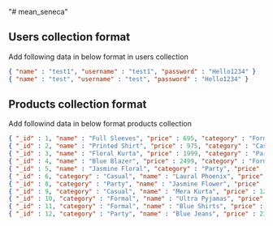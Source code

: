 "# mean_seneca" 

## Users collection format
Add following data in below format in users collection
```json
{ "name" : "test1", "username" : "test1", "password" : "Hello1234" }
{ "name" : "test", "username" : "test", "password" : "Hello1234" }
```
## Products collection format
Add followind data in below format products collection
```json
{ "_id" : 1, "name" : "Full Sleeves", "price" : 695, "category" : "Formal" }
{ "_id" : 2, "name" : "Printed Shirt", "price" : 975, "category" : "Casual" }
{ "_id" : 3, "name" : "Floral Kurta", "price" : 1999, "category" : "Party" }
{ "_id" : 4, "name" : "Blue Blazer", "price" : 2499, "category" : "Formal" }
{ "_id" : 5, "name" : "Jasmine Floral", "category" : "Party", "price" : 1232 }
{ "_id" : 6, "category" : "Casual", "name" : "Laural Phoenix", "price" : 1000 }
{ "_id" : 8, "category" : "Party", "name" : "Jasmine Flower", "price" : 2033 }
{ "_id" : 9, "category" : "Casual", "name" : "Mera Kurta", "price" : 1245 }
{ "_id" : 10, "category" : "Formal", "name" : "Ultra Pyjamas", "price" : 850 }
{ "_id" : 11, "category" : "Formal", "name" : "Blue Shirts", "price" : 1100 }
{ "_id" : 12, "category" : "Party", "name" : "Blue Jeans", "price" : 2345 }
```